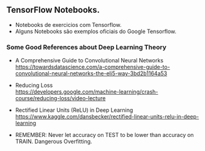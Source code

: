 ## TensorFlow Notebooks.
  
* Notebooks de exercicios com Tensorflow.  
* Alguns Notebooks são exemplos oficiais do Google Tensorflow.      
    
### Some Good References about Deep Learning Theory  
  
* A Comprehensive Guide to Convolutional Neural Networks  
https://towardsdatascience.com/a-comprehensive-guide-to-convolutional-neural-networks-the-eli5-way-3bd2b1164a53  
  
* Reducing Loss  
https://developers.google.com/machine-learning/crash-course/reducing-loss/video-lecture  
  
* Rectified Linear Units (ReLU) in Deep Learning  
https://www.kaggle.com/dansbecker/rectified-linear-units-relu-in-deep-learning  

* REMEMBER: Never let accuracy on TEST to be lower than accuracy on TRAIN. Dangerous Overfitting.
  
